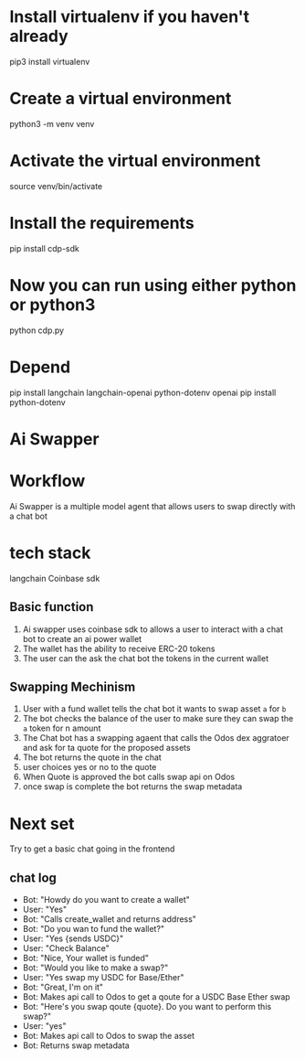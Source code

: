 # Install virtualenv if you haven't already
pip3 install virtualenv

# Create a virtual environment
python3 -m venv venv

# Activate the virtual environment
source venv/bin/activate

# Install the requirements
pip install cdp-sdk

# Now you can run using either python or python3
python cdp.py

# Depend
pip install langchain langchain-openai python-dotenv openai
pip install python-dotenv


# Ai Swapper

# Workflow
Ai Swapper is a multiple model agent that allows users to swap directly with a chat bot

# tech stack
langchain
Coinbase sdk

## Basic function

1. Ai swapper uses coinbase sdk to allows a user to interact with a  chat bot to create an ai power wallet 
2. The wallet has the ability to receive ERC-20 tokens
3. The user can the ask the chat bot the tokens in the current wallet 

## Swapping Mechinism

1. User with a fund wallet tells the chat bot it wants to swap asset ```a``` for ```b```
2. The bot checks the balance of the user to make sure they can swap the ```a``` token for n amount
3. The Chat bot has a swapping agaent that calls the Odos dex aggratoer and ask for ta quote for the proposed assets
4. The bot returns the quote in the chat
5. user choices yes or no to the quote
6. When Quote is approved the bot calls swap api on Odos
7. once swap is complete the bot returns the swap metadata


# Next set

Try to get a basic chat going in the frontend

## chat log
- Bot: "Howdy do you want to create a wallet"
- User: "Yes"
- Bot: "Calls create_wallet and returns address"
- Bot: "Do you wan to fund the wallet?"
- User: "Yes {sends USDC}"
- User: "Check Balance"
- Bot: "Nice, Your wallet is funded"
- Bot: "Would you like to make a swap?"
- User: "Yes swap my USDC for Base/Ether"
- Bot: "Great, I'm on it"
- Bot: Makes api call to Odos to get a qoute for a USDC Base Ether swap
- Bot: "Here's you swap qoute {quote}. Do you want to perform this swap?"
- User: "yes"
- Bot: Makes api call to Odos to swap the asset
- Bot: Returns swap metadata